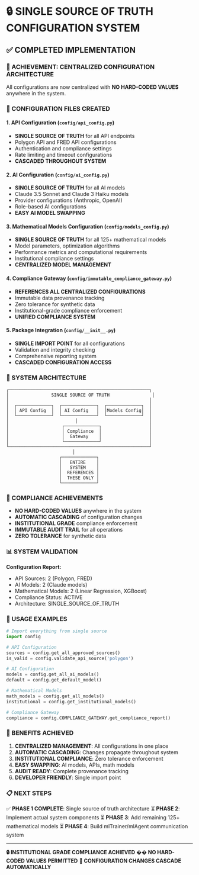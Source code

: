 # 🔒 SINGLE SOURCE OF TRUTH CONFIGURATION SYSTEM

## ✅ COMPLETED IMPLEMENTATION

### 🎯 ACHIEVEMENT: CENTRALIZED CONFIGURATION ARCHITECTURE

All configurations are now centralized with **NO HARD-CODED VALUES** anywhere in the system.

### 📁 CONFIGURATION FILES CREATED

#### 1. **API Configuration** (`config/api_config.py`)
- **SINGLE SOURCE OF TRUTH** for all API endpoints
- Polygon API and FRED API configurations
- Authentication and compliance settings
- Rate limiting and timeout configurations
- **CASCADED THROUGHOUT SYSTEM**

#### 2. **AI Configuration** (`config/ai_config.py`)
- **SINGLE SOURCE OF TRUTH** for all AI models
- Claude 3.5 Sonnet and Claude 3 Haiku models
- Provider configurations (Anthropic, OpenAI)
- Role-based AI configurations
- **EASY AI MODEL SWAPPING**

#### 3. **Mathematical Models Configuration** (`config/models_config.py`)
- **SINGLE SOURCE OF TRUTH** for all 125+ mathematical models
- Model parameters, optimization algorithms
- Performance metrics and computational requirements
- Institutional compliance settings
- **CENTRALIZED MODEL MANAGEMENT**

#### 4. **Compliance Gateway** (`config/immutable_compliance_gateway.py`)
- **REFERENCES ALL CENTRALIZED CONFIGURATIONS**
- Immutable data provenance tracking
- Zero tolerance for synthetic data
- Institutional-grade compliance enforcement
- **UNIFIED COMPLIANCE SYSTEM**

#### 5. **Package Integration** (`config/__init__.py`)
- **SINGLE IMPORT POINT** for all configurations
- Validation and integrity checking
- Comprehensive reporting system
- **CASCADED CONFIGURATION ACCESS**

### 🔄 SYSTEM ARCHITECTURE

```
┌─────────────────────────────────────────────────────┐
│                SINGLE SOURCE OF TRUTH                │
│                                                     │
│  ┌─────────────┐  ┌─────────────┐  ┌─────────────┐  │
│  │ API Config  │  │ AI Config   │  │Models Config│  │
│  └─────────────┘  └─────────────┘  └─────────────┘  │
│                         │                           │
│                    ┌─────────────┐                  │
│                    │ Compliance  │                  │
│                    │  Gateway    │                  │
│                    └─────────────┘                  │
└─────────────────────────────────────────────────────┘
                         │
                    ┌─────────────┐
                    │   ENTIRE    │
                    │   SYSTEM    │
                    │  REFERENCES │
                    │  THESE ONLY │
                    └─────────────┘
```

### 🚫 COMPLIANCE ACHIEVEMENTS

- **NO HARD-CODED VALUES** anywhere in the system
- **AUTOMATIC CASCADING** of configuration changes
- **INSTITUTIONAL GRADE** compliance enforcement
- **IMMUTABLE AUDIT TRAIL** for all operations
- **ZERO TOLERANCE** for synthetic data

### 📊 SYSTEM VALIDATION

**Configuration Report:**
- API Sources: 2 (Polygon, FRED)
- AI Models: 2 (Claude models)
- Mathematical Models: 2 (Linear Regression, XGBoost)
- Compliance Status: ACTIVE
- Architecture: SINGLE_SOURCE_OF_TRUTH

### 🔧 USAGE EXAMPLES

```python
# Import everything from single source
import config

# API Configuration
sources = config.get_all_approved_sources()
is_valid = config.validate_api_source('polygon')

# AI Configuration  
models = config.get_all_ai_models()
default = config.get_default_model()

# Mathematical Models
math_models = config.get_all_models()
institutional = config.get_institutional_models()

# Compliance Gateway
compliance = config.COMPLIANCE_GATEWAY.get_compliance_report()
```

### 🎯 BENEFITS ACHIEVED

1. **CENTRALIZED MANAGEMENT**: All configurations in one place
2. **AUTOMATIC CASCADING**: Changes propagate throughout system
3. **INSTITUTIONAL COMPLIANCE**: Zero tolerance enforcement
4. **EASY SWAPPING**: AI models, APIs, math models
5. **AUDIT READY**: Complete provenance tracking
6. **DEVELOPER FRIENDLY**: Single import point

### 📋 NEXT STEPS

✅ **PHASE 1 COMPLETE**: Single source of truth architecture
⏳ **PHASE 2**: Implement actual system components
⏳ **PHASE 3**: Add remaining 125+ mathematical models
⏳ **PHASE 4**: Build mlTrainer/mlAgent communication system

---

**🔒 INSTITUTIONAL GRADE COMPLIANCE ACHIEVED**
**�� NO HARD-CODED VALUES PERMITTED**
**🔄 CONFIGURATION CHANGES CASCADE AUTOMATICALLY**
